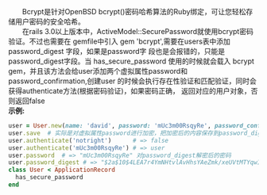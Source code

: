 　　Bcrypt是针对OpenBSD bcrypt()密码哈希算法的Ruby绑定，可让您轻松存储用户密码的安全哈希。  
　　在rails 3.0以上版本中，ActiveModel::SecurePassword就使用bcrypt密码验证。不过也需要在
gemfile中引入 gem 'bcrypt',需要在users表中添加 password_digest 字段，如果是password字
段也是会报错的，只能是password_digest字段。当 has_secure_password 使用的时候就会载入
bcrypt gem，并且该方法会给user添加两个虚拟属性password和password_confirmation,创建user
的时候会执行存在性验证和匹配验证，同时会获得authenticate方法(根据密码验证)，如果密码正确，
返回对应的用户对象，否则返回false  
**示例:**
```ruby
user = User.new(name: 'david', password: 'mUc3m00RsqyRe', password_confirmation: 'mUc3m00RsqyRe')
user.save  # 实际是对虚拟属性password进行加密，把加密后的内容保存到password_digest字段中。
user.authenticate('notright')      # => false
user.authenticate('mUc3m00RsqyRe') # => user
user.password  # => "mUc3m00RsqyRe" 对password_digest解密后的密码
user.password_digest # => "$2a$10$4LEA7r4YmNHtvlAvHhsYAeZmk/xeUVtMTYqwIvYY76EW5GUqDiP4." 对password加密后的密码
class User < ApplicationRecord
  has_secure_password
end
```